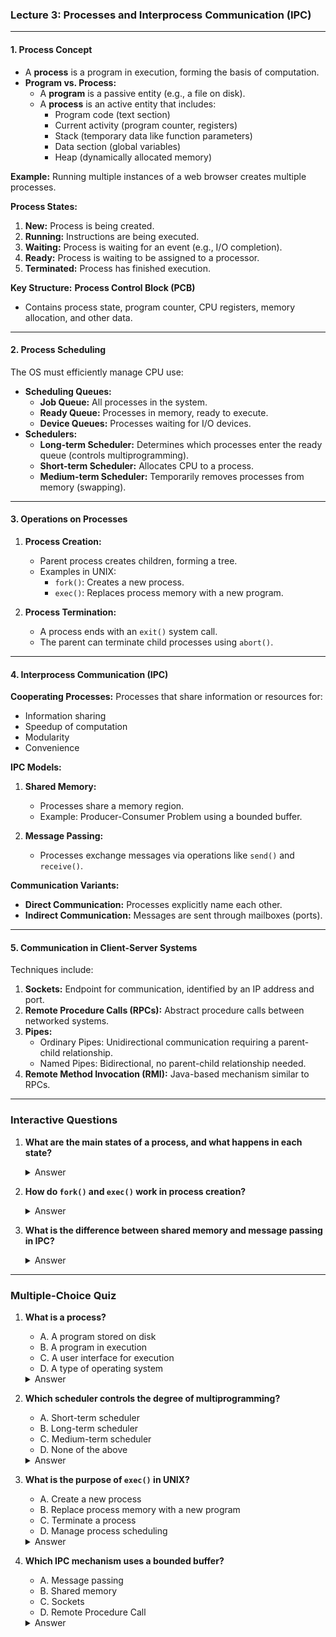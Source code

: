 ### Lecture 3: Processes and Interprocess Communication (IPC)

---

#### **1. Process Concept**

- A **process** is a program in execution, forming the basis of computation.
- **Program vs. Process:**
  - A **program** is a passive entity (e.g., a file on disk).
  - A **process** is an active entity that includes:
    - Program code (text section)
    - Current activity (program counter, registers)
    - Stack (temporary data like function parameters)
    - Data section (global variables)
    - Heap (dynamically allocated memory)

**Example:** Running multiple instances of a web browser creates multiple processes.

**Process States:**
1. **New:** Process is being created.
2. **Running:** Instructions are being executed.
3. **Waiting:** Process is waiting for an event (e.g., I/O completion).
4. **Ready:** Process is waiting to be assigned to a processor.
5. **Terminated:** Process has finished execution.

**Key Structure:** **Process Control Block (PCB)**
- Contains process state, program counter, CPU registers, memory allocation, and other data.

---

#### **2. Process Scheduling**

The OS must efficiently manage CPU use:
- **Scheduling Queues:**
  - **Job Queue:** All processes in the system.
  - **Ready Queue:** Processes in memory, ready to execute.
  - **Device Queues:** Processes waiting for I/O devices.
- **Schedulers:**
  - **Long-term Scheduler:** Determines which processes enter the ready queue (controls multiprogramming).
  - **Short-term Scheduler:** Allocates CPU to a process.
  - **Medium-term Scheduler:** Temporarily removes processes from memory (swapping).

---

#### **3. Operations on Processes**

1. **Process Creation:**
   - Parent process creates children, forming a tree.
   - Examples in UNIX:
     - `fork()`: Creates a new process.
     - `exec()`: Replaces process memory with a new program.

2. **Process Termination:**
   - A process ends with an `exit()` system call.
   - The parent can terminate child processes using `abort()`.

---

#### **4. Interprocess Communication (IPC)**

**Cooperating Processes:** Processes that share information or resources for:
- Information sharing
- Speedup of computation
- Modularity
- Convenience

**IPC Models:**
1. **Shared Memory:**
   - Processes share a memory region.
   - Example: Producer-Consumer Problem using a bounded buffer.

2. **Message Passing:**
   - Processes exchange messages via operations like `send()` and `receive()`.

**Communication Variants:**
- **Direct Communication:** Processes explicitly name each other.
- **Indirect Communication:** Messages are sent through mailboxes (ports).

---

#### **5. Communication in Client-Server Systems**

Techniques include:
1. **Sockets:** Endpoint for communication, identified by an IP address and port.
2. **Remote Procedure Calls (RPCs):** Abstract procedure calls between networked systems.
3. **Pipes:**
   - Ordinary Pipes: Unidirectional communication requiring a parent-child relationship.
   - Named Pipes: Bidirectional, no parent-child relationship needed.
4. **Remote Method Invocation (RMI):** Java-based mechanism similar to RPCs.

---

### **Interactive Questions**
1. **What are the main states of a process, and what happens in each state?**

   <details>
   <summary>Answer</summary>
   States include:
   - **New:** Process is created.
   - **Running:** Instructions are executed.
   - **Waiting:** Waiting for an event.
   - **Ready:** Waiting for CPU allocation.
   - **Terminated:** Process execution ends.
   </details>

2. **How do `fork()` and `exec()` work in process creation?**

   <details>
   <summary>Answer</summary>
   `fork()` creates a new process as a copy of the parent. `exec()` replaces the new process's memory with a new program.
   </details>

3. **What is the difference between shared memory and message passing in IPC?**

   <details>
   <summary>Answer</summary>
   Shared memory allows processes to communicate by accessing the same memory region, while message passing involves sending and receiving messages via the OS.
   </details>

---

### **Multiple-Choice Quiz**

1. **What is a process?**
   - A. A program stored on disk
   - B. A program in execution
   - C. A user interface for execution
   - D. A type of operating system

   <details>
   <summary>Answer</summary>
   B. A program in execution
   </details>

2. **Which scheduler controls the degree of multiprogramming?**
   - A. Short-term scheduler
   - B. Long-term scheduler
   - C. Medium-term scheduler
   - D. None of the above

   <details>
   <summary>Answer</summary>
   B. Long-term scheduler
   </details>

3. **What is the purpose of `exec()` in UNIX?**
   - A. Create a new process
   - B. Replace process memory with a new program
   - C. Terminate a process
   - D. Manage process scheduling

   <details>
   <summary>Answer</summary>
   B. Replace process memory with a new program
   </details>

4. **Which IPC mechanism uses a bounded buffer?**
   - A. Message passing
   - B. Shared memory
   - C. Sockets
   - D. Remote Procedure Call

   <details>
   <summary>Answer</summary>
   B. Shared memory
   </details>
